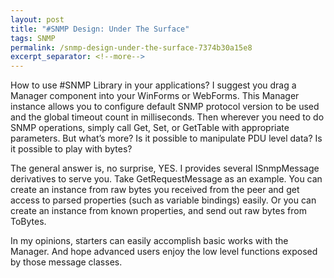 ```yaml
---
layout: post
title: "#SNMP Design: Under The Surface"
tags: SNMP
permalink: /snmp-design-under-the-surface-7374b30a15e8
excerpt_separator: <!--more-->
---
```

How to use #SNMP Library in your applications? I suggest you drag a Manager component into your WinForms or WebForms. This Manager instance allows you to configure default SNMP protocol version to be used and the global timeout count in milliseconds. Then wherever you need to do SNMP operations, simply call Get, Set, or GetTable with appropriate parameters. But what’s more? Is it possible to manipulate PDU level data? Is it possible to play with bytes?

The general answer is, no surprise, YES. I provides several ISnmpMessage derivatives to serve you. Take GetRequestMessage as an example. You can create an instance from raw bytes you received from the peer and get access to parsed properties (such as variable bindings) easily. Or you can create an instance from known properties, and send out raw bytes from ToBytes.

In my opinions, starters can easily accomplish basic works with the Manager. And hope advanced users enjoy the low level functions exposed by those message classes.
<!--more-->